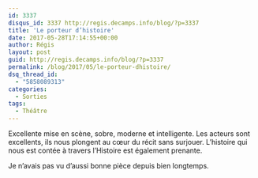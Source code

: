 ```yaml
---
id: 3337
disqus_id: 3337 http://regis.decamps.info/blog/?p=3337
title: 'Le porteur d’histoire'
date: 2017-05-28T17:14:55+00:00
author: Régis
layout: post
guid: http://regis.decamps.info/blog/?p=3337
permalink: /blog/2017/05/le-porteur-dhistoire/
dsq_thread_id:
  - "5858089313"
categories:
  - Sorties
tags:
  - Théâtre
---
```

Excellente mise en scène, sobre, moderne et intelligente. Les acteurs sont excellents, ils nous plongent au cœur du récit sans surjouer. L’histoire qui nous est contée à travers l’Histoire est également prenante.

Je n’avais pas vu d’aussi bonne pièce depuis bien longtemps.
